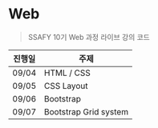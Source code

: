 # Web

> SSAFY 10기 Web 과정 라이브 강의 코드

| 진행일 | 주제                  |
| ------ | --------------------- |
| 09/04  | HTML / CSS            |
| 09/05  | CSS Layout            |
| 09/06  | Bootstrap             |
| 09/07  | Bootstrap Grid system |

